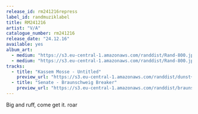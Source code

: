 ```yaml
---
release_id: rm241216repress
label_id: randmuziklabel
title: RM241216
artist: "V/A"
catalogue_number: rm241216
release_date: "24.12.16"
available: yes
album_art: 
  - medium: "https://s3.eu-central-1.amazonaws.com/randdist/Rand-800.jpg"
  - medium: "https://s3.eu-central-1.amazonaws.com/randdist/Rand-800.jpg"
tracks:
  - title: "Kassem Mosse - Untitled"
    preview_url: "https://s3.eu-central-1.amazonaws.com/randdist/dunst+cut+up+edit.mp3"
  - title: "Senate - Braunschweig Breaker"
    preview_url: "https://s3.eu-central-1.amazonaws.com/randdist/braunschweig+breaker.mp3"
---
```

Big and ruff, come get it. roar 
